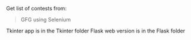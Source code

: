 Get list of contests from:
> GFG using Selenium

Tkinter app is in the Tkinter folder
Flask web version is in the Flask folder